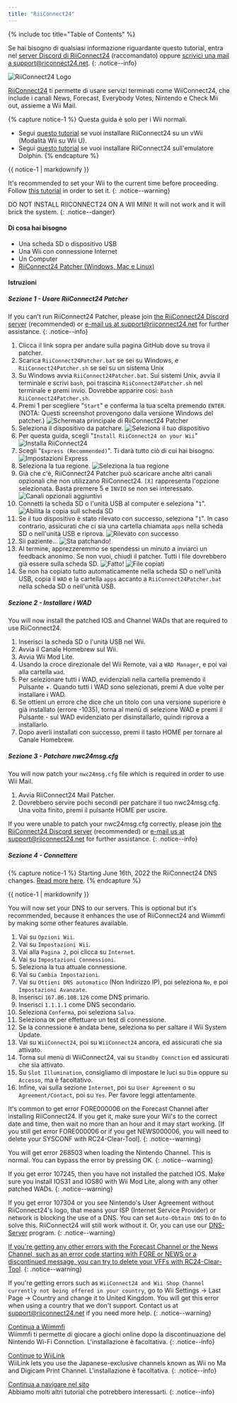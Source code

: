 ```yaml
---
title: "RiiConnect24"
---
```


{% include toc title="Table of Contents" %}

Se hai bisogno di qualsiasi informazione riguardante questo tutorial, entra nel [server Discord di RiiConnect24](https://discord.gg/rc24) (raccomandato) oppure [scrivici una mail a support@riconnect24.net](mailto:support@riiconnect24.net).
{: .notice--info}

![RiiConnect24 Logo](/images/WiiRC24Logo.jpg)

[RiiConnect24](https://rc24.xyz/) ti permette di usare servizi terminati come WiiConnect24, che include i canali News, Forecast, Everybody Votes, Nintendo e Check Mii out, assieme a Wii Mail.

{% capture notice-1 %}
Questa guida è solo per i Wii normali.

- Segui [questo tutorial](riiconnect24-vwii) se vuoi installare RiiConnect24 su un vWii (Modalità Wii su Wii U).
- Segui [questo tutorial](riiconnect24-dolphin) se vuoi installare RiiConnect24 sull'emulatore Dolphin.
{% endcapture %}

<div class="notice--warning">{{ notice-1 | markdownify }}</div>

It's recommended to set your Wii to the current time before proceeding. Follow [this tutorial](rtc) in order to set it.
{: .notice--warning}

DO NOT INSTALL RIICONNECT24 ON A WII MINI! It will not work and it will brick the system.
{: .notice--danger}

#### Di cosa hai bisogno

* Una scheda SD o dispositivo USB
* Una Wii con connessione Internet
* Un Computer
* [RiiConnect24 Patcher (Windows, Mac e Linux)](https://github.com/RiiConnect24/RiiConnect24-Patcher/releases)

#### Istruzioni

##### Sezione 1 - Usare RiiConnect24 Patcher

If you can't run RiiConnect24 Patcher, please join [the RiiConnect24 Discord server](https://discord.gg/rc24) (recommended) or [e-mail us at support@riiconnect24.net](mailto:support@riiconnect24.net) for further assistance.
{: .notice--info}

1. Clicca il link sopra per andare sulla pagina GitHub dove su trova il patcher.
2. Scarica `RiiConnect24Patcher.bat` se sei su Windows, e `RiiConnect24Patcher.sh` se sei su un sistema Unix
3. Su Windows avvia `RiiConnect24Patcher.bat`. Sui sistemi Unix, avvia il terminale e scrivi `bash`, poi trascina `RiiConnect24Patcher.sh` nel terminale e premi invio. Dovrebbe apparire così: `bash RiiConnect24Patcher.sh`.
4. Premi 1 per scegliere "`Start`" e conferma la tua scelta premendo `ENTER`. (NOTA: Questi screenshot provengono dalla versione Windows del patcher.) ![Schermata principale di RiiConnect24 Patcher](/images/RC24_Patcher/1.JPG)
5. Seleziona il dispositivo da patchare. ![Seleziona il tuo dispositivo](/images/RC24_Patcher/2.JPG)
6. Per questa guida, scegli "`Install RiiConnect24 on your Wii`" ![Installa RiiConnect24](/images/RC24_Patcher/3.JPG)
7. Scegli "`Express (Recommended)`". Ti darà tutto ciò di cui hai bisogno. ![Impostazioni Express](/images/RC24_Patcher/4.JPG)
8. Seleziona la tua regione. ![Seleziona la tua regione](/images/RC24_Patcher/5.JPG)
9. Già che c'è, RiiConnect24 Patcher può scaricare anche altri canali opzionali che non utilizzano RiiConnect24. `[X]` rappresenta l'opzione selezionata. Basta premere 5 e `INVIO` se non sei interessato. ![Canali opzionali aggiuntivi](/images/RC24_Patcher/6.JPG)
10. Connetti la scheda SD o l'unità USB al computer e seleziona "`1`". ![Abilita la copia sull scheda SD](/images/RC24_Patcher/7.JPG)
11. Se il tuo dispositivo è stato rilevato con successo, seleziona "`1`". In caso contrario, assicurati che ci sia una cartella chiamata `apps` nella scheda SD o nell'unità USB e riprova. ![Rilevato con successo](/images/RC24_Patcher/8.JPG)
12. Sii paziente... ![Sta patchando!](/images/RC24_Patcher/9.JPG)
13. Al termine, apprezzeremmo se spendessi un minuto a inviarci un feedback anonimo.  Se non vuoi, chiudi il patcher. Tutti i file dovrebbero già essere sulla scheda SD. ![Fatto!](/images/RC24_Patcher/10.JPG) ![File copiati](/images/RC24_Patcher/11.PNG)
14. Se non ha copiato tutto automaticamente nella scheda SD o nell'unità USB, copia il `WAD` e la cartella `apps` accanto a `RiiConnect24Patcher.bat` nella scheda SD o nell'unità USB.

##### Sezione 2 - Installare i WAD

You will now install the patched IOS and Channel WADs that are required to use RiiConnect24.

1. Inserisci la scheda SD o l'unità USB nel Wii.
2. Avvia il Canale Homebrew sul Wii.
3. Avvia Wii Mod Lite.
4. Usando la croce direzionale del Wii Remote, vai a `WAD Manager`, e poi vai alla cartella `wad`.
5. Per selezionare tutti i WAD, evidenziali nella cartella premendo il Pulsante +. Quando tutti i WAD sono selezionati, premi A due volte per installare i WAD.
6. Se ottieni un errore che dice che un titolo con una versione superiore è già installato (errore -1035), torna al menù di selezione WAD e premi il Pulsante - sul WAD evidenziato per disinstallarlo, quindi riprova a installarlo.
7. Dopo averli installati con successo, premi il tasto HOME per tornare al Canale Homebrew.

##### Sezione 3 - Patchare nwc24msg.cfg

You will now patch your `nwc24msg.cfg` file which is required in order to use Wii Mail.

1. Avvia RiiConnect24 Mail Patcher.
2. Dovrebbero servire pochi secondi per patchare il tuo nwc24msg.cfg. Una volta finito, premi il pulsante HOME per uscire.

If you were unable to patch your nwc24msg.cfg correctly, please join [the RiiConnect24 Discord server](https://discord.gg/rc24) (recommended) or [e-mail us at support@riiconnect24.net](mailto:support@riiconnect24.net) for further assistance.
{: .notice--info}

##### Sezione 4 - Connettere

{% capture notice-1 %}
Starting June 16th, 2022 the RiiConnect24 DNS changes. [Read more here](riiconnect24-dns-update).
{% endcapture %}

<div class="notice--warning">{{ notice-1 | markdownify }}</div>

You will now set your DNS to our servers. This is optional but it's recommended, because it enhances the use of RiiConnect24 and Wiimmfi by making some other features available.

1. Vai su `Opzioni Wii`.
2. Vai su `Impostazioni Wii`.
3. Vai alla `Pagina 2`, poi clicca su `Internet`.
4. Vai su `Impostazioni Connessioni`.
5. Seleziona la tua attuale connessione.
6. Vai su `Cambia Impostazioni`.
7. Vai su `Ottieni DNS automatico` (Non Indirizzo IP), poi seleziona `No`, e poi `Impostazioni Avanzate`.
8. Inserisci `167.86.108.126` come DNS primario.
9. Inserisci `1.1.1.1` come DNS secondario.
10. Seleziona `Conferma`, poi seleziona `Salva`.
11. Seleziona `OK` per effettuare un test di connessione.
12. Se la connessione è andata bene, seleziona `No` per saltare il Wii System Update.
13. Vai su `WiiConnect24`, poi su `WiiConnect24` ancora, ed assicurati che sia attivato.
14. Torna sul menù di WiiConnect24, vai su `Standby Connction` ed assicurati che sia attivato.
15. Su `Slot Illumination`, consigliamo di impostare le luci su `Dim` oppure su `Accesso`, ma è facoltativo.
16. Infine, vai sulla sezione `Internet`, poi su `User Agreement` o su `Agreement/Contact`, poi su `Yes`. Per favore leggi attentamente.

It's common to get error FORE000006 on the Forecast Channel after installing RiiConnect24. If you get it, make sure your Wii's to the correct date and time, then wait no more than an hour and it may start working. [If you still get error FORE000006 or if you get NEWS000006, you will need to delete your SYSCONF with RC24-Clear-Tool].
{: .notice--warning}

You will get error 268503 when loading the Nintendo Channel. This is normal. You can bypass the error by pressing OK.
{: .notice--warning}

If you get error 107245, then you have not installed the patched IOS. Make sure you install IOS31 and IOS80 with Wii Mod Lite, along with any other patched WADs.
{: .notice--warning}

If you get error 107304 or you see Nintendo's User Agreement without RiiConnect24's logo, that means your ISP (Internet Service Provider) or network is blocking the use of a DNS. You can set `Auto-Obtain DNS` to `On` to solve this. RiiConnect24 will still work without it. Or, you can use our [DNS-Server](https://github.com/RiiConnect24/DNS-Server/releases/latest) program.
{: .notice--warning}

[If you're getting any other errors with the Forecast Channel or the News Channel, such as an error code starting with FORE or NEWS or a discontinued message, you can try to delete your VFFs with RC24-Clear-Tool](deleting-vffs).
{: .notice--warning}

If you're getting errors such as `WiiConnect24 and Wii Shop Channel currently not being offered in your country`, go to Wii Settings -> Last Page -> Country and change it to United Kingdom. You will get this error when using a country that we don't support. Contact us at [support@riiconnect24.net](mailto:support@riiconnect24.net) if you need more help.
{: .notice--warning}

[Continua a Wiimmfi](wiimmfi)<br> Wiimmfi ti permette di giocare a giochi online dopo la discontinuazione del Nintendo Wi-Fi Connction. L'installazione è facoltativa.
{: .notice--info}

[Continue to WiiLink](wiilink)<br> WiiLink lets you use the Japanese-exclusive channels known as Wii no Ma and Digicam Print Channel. L'installazione è facoltativa.
{: .notice--info}

[Continua a navigare nel sito](site-navigation)<br> Abbiamo molti altri tutorial che potrebbero interessarti.
{: .notice--info}
